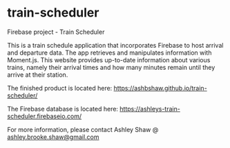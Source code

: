 # train-scheduler
Firebase project - Train Scheduler

This is a train schedule application that incorporates Firebase to host arrival and departure data. The app retrieves and manipulates information with Moment.js. This website provides up-to-date information about various trains, namely their arrival times and how many minutes remain until they arrive at their station.

The finished product is located here: https://ashbshaw.github.io/train-scheduler/

The Firebase database is located here: https://ashleys-train-scheduler.firebaseio.com/

For more information, please contact Ashley Shaw @ ashley.brooke.shaw@gmail.com
